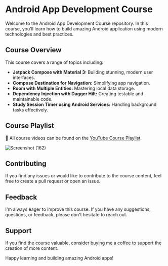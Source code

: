 # Android App Development Course

Welcome to the Android App Development Course repository. In this course, you'll learn how to build amazing Android application using modern technologies and best practices.

## Course Overview

This course covers a range of topics including:

- **Jetpack Compose with Material 3:** Building stunning, modern user interfaces.
- **Compose Destination for Navigation:** Simplifying app navigation.
- **Room with Multiple Entities:** Mastering local data storage.
- **Dependency Injection with Dagger Hilt:** Creating testable and maintainable code.
- **Study Session Timer using Android Services:** Handling background tasks effectively.

## Course Playlist

🎥 All course videos can be found on the [YouTube Course Playlist](https://youtube.com/playlist?list=PL1b73-6UjePA9ck6zJjMJoq_8TOxBgdsc&si=z0pG20iCs3Q3eKeY).

![Screenshot (162)](https://github.com/CodeInKotLang/StudySmart/assets/110901093/a75366b9-23be-462f-b1b2-f6ad9da43317)


## Contributing

If you find any issues or would like to contribute to the course content, feel free to create a pull request or open an issue.

## Feedback

I'm always eager to improve this course. If you have any suggestions, questions, or feedback, please don't hesitate to reach out.

## Support

If you find the course valuable, consider [buying me a coffee](https://ko-fi.com/mohammadarif) to support the creation of more content.

Happy learning and building amazing Android apps!

